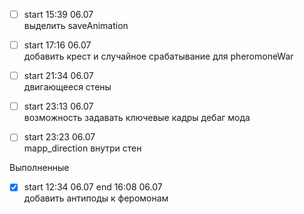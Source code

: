 - [ ] start 15:39 06.07  
выделить saveAnimation

- [ ] start 17:16 06.07  
добавить крест и случайное срабатывание для pheromoneWar 

- [ ] start 21:34 06.07  
двигающееся стены 

- [ ] start 23:13 06.07  
возможность задавать ключевые кадры дебаг мода

- [ ] start 23:23 06.07  
mapp_direction внутри стен

Выполненные

- [x] start 12:34 06.07  end 16:08 06.07  
добавить антиподы к феромонам
